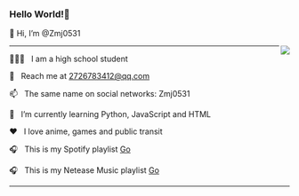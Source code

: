 ### Hello World!🤔
👋 Hi, I’m @Zmj0531

<img align="right" src="https://github-readme-stats.vercel.app/api?username=Zmj0531&show_icons=true&text_color=#343434&bg_color=ffffff&hide_title=true&border_color=2f80ed" />

***

👨🏻‍💻 &nbsp; I am a high school student 

📧 &nbsp; Reach me at 2726783412@qq.com

📫 &nbsp; The same name on social networks: Zmj0531

🌱 &nbsp; I’m currently learning Python, JavaScript and HTML

❤️ &nbsp; I love anime, games and public transit

🎧 &nbsp; This is my Spotify playlist [Go](https://open.spotify.com/playlist/6SzPyb3vO9cmjZEpozj7En?si=803a98389fe84639)

🎧 &nbsp; This is my Netease Music playlist [Go](https://music.163.com/playlist?id=7411498960&userid=1346956236)

***
